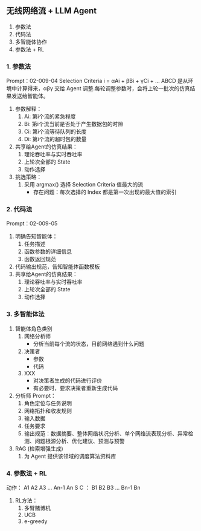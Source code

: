 ## 无线网络流 + LLM Agent
1. 参数法
2. 代码法
3. 多智能体协作
4. 参数法 + RL

### 1. 参数法
Prompt：02-009-04
Selection Criteria i = αAi + βBi + γCi + ...
ABCD 是从环境中计算得来，αβγ 交给 Agent 调整.每轮调整参数时，会将上轮一批次的仿真结果发送给智能体。
1. 参数解释：
    1. Ai: 第i个流的紧急程度
    2. Bi: 第i个流当前是否处于产生数据包的时隙
    3. Ci: 第i个流等待队列的长度
    4. Di: 第i个流的超时包的数量
2. 共享给Agent的仿真结果：
    1. 理论吞吐率与实时吞吐率
    2. 上轮次全部的 State 
    3. 动作选择
3. 挑选策略：
    1. 采用 argmax() 选择 Selection Criteria 值最大的流
        - 存在问题：每次选择的 Index 都是第一次出现的最大值的索引


### 2. 代码法
Prompt：02-009-05
1. 明确告知智能体：
    1. 任务描述
    2. 函数参数的详细信息
    3. 函数返回规范
2. 代码输出规范，告知智能体函数模板
3. 共享给Agent的仿真结果：
    1. 理论吞吐率与实时吞吐率
    2. 上轮次全部的 State
    3. 动作选择

### 3. 多智能体法
1. 智能体角色类别
    1. 网络分析师
        - 分析当前每个流的状态，目前网络遇到什么问题
    2. 决策者
        - 参数
        - 代码
    3. XXX
        - 对决策者生成的代码进行评价
        - 有必要时，要求决策者重新生成代码
2. 分析师 Prompt：
    1. 角色定位与任务说明
    2. 网络拓扑和收发规则
    3. 输入数据
    4. 任务要求
    5. 输出规范：数据摘要、整体网络状况分析、单个网络流表现分析、异常检测、问题根源分析、优化建议、预测与预警
4. RAG (检索增强生成)
    1. 为 Agent 提供该领域的调度算法资料库

### 4. 参数法 + RL
动作： A1  A2  A3  ... An-1  An
S C ：  B1  B2  B3  ... Bn-1  Bn
1. RL方法：
    1. 多臂赌博机
    2. UCB
    3. e-greedy

